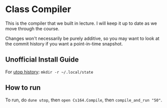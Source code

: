 # Class Compiler

This is the compiler that we built in lecture.
I will keep it up to date as we move through the course.

Changes won't necessarily be purely additive, so 
you may want to look at the commit history 
if you want a point-in-time snapshot.

## Unofficial Install Guide

For [utop history](https://github.com/ocaml-community/utop/issues/478): `mkdir -r ~/.local/state`

## How to run

To run, do `dune utop`, then `open Cs164.Compile`, then `compile_and_run "50"`. 